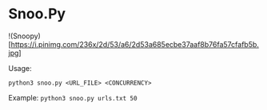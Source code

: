 <!-- <p align="center">
  <h1>Snoo.Py</h1>
  <img src="https://i.pinimg.com/236x/2d/53/a6/2d53a685ecbe37aaf8b76fa57cfafb5b.jpg">
  <p>Check response status and server from a list of urls</p>
</p> -->
# Snoo.Py
!(Snoopy)[https://i.pinimg.com/236x/2d/53/a6/2d53a685ecbe37aaf8b76fa57cfafb5b.jpg]

Usage:

`python3 snoo.py <URL_FILE> <CONCURRENCY>`

Example:
`python3 snoo.py urls.txt 50`
